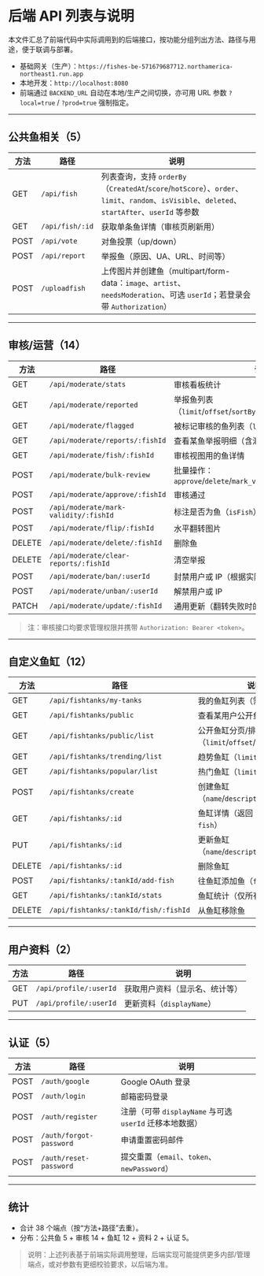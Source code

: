 # 后端 API 列表与说明

本文件汇总了前端代码中实际调用到的后端接口，按功能分组列出方法、路径与用途，便于联调与部署。

- 基础网关（生产）：`https://fishes-be-571679687712.northamerica-northeast1.run.app`
- 本地开发：`http://localhost:8080`
- 前端通过 `BACKEND_URL` 自动在本地/生产之间切换，亦可用 URL 参数 `?local=true` / `?prod=true` 强制指定。

---

## 公共鱼相关（5）
| 方法 | 路径 | 说明 |
| --- | --- | --- |
| GET | `/api/fish` | 列表查询，支持 `orderBy`（`CreatedAt`/`score`/`hotScore`）、`order`、`limit`、`random`、`isVisible`、`deleted`、`startAfter`、`userId` 等参数 |
| GET | `/api/fish/:id` | 获取单条鱼详情（审核页刷新用）|
| POST | `/api/vote` | 对鱼投票（up/down）|
| POST | `/api/report` | 举报鱼（原因、UA、URL、时间等）|
| POST | `/uploadfish` | 上传图片并创建鱼（multipart/form-data：`image`、`artist`、`needsModeration`、可选 `userId`；若登录会带 `Authorization`）|

---

## 审核/运营（14）
| 方法 | 路径 | 说明 |
| --- | --- | --- |
| GET | `/api/moderate/stats` | 审核看板统计 |
| GET | `/api/moderate/reported` | 举报鱼列表（`limit`/`offset`/`sortBy=reportCount`/`sortOrder`）|
| GET | `/api/moderate/flagged` | 被标记审核的鱼列表（`limit`/`offset`/`sort`）|
| GET | `/api/moderate/reports/:fishId` | 查看某鱼举报明细（含汇总）|
| GET | `/api/moderate/fish/:fishId` | 审核视图用的鱼详情 |
| POST | `/api/moderate/bulk-review` | 批量操作：`approve`/`delete`/`mark_validity`/`clear_reports` |
| POST | `/api/moderate/approve/:fishId` | 审核通过 |
| POST | `/api/moderate/mark-validity/:fishId` | 标注是否为鱼（`isFish`）|
| POST | `/api/moderate/flip/:fishId` | 水平翻转图片 |
| DELETE | `/api/moderate/delete/:fishId` | 删除鱼 |
| DELETE | `/api/moderate/clear-reports/:fishId` | 清空举报 |
| POST | `/api/moderate/ban/:userId` | 封禁用户或 IP（根据实际标识）|
| POST | `/api/moderate/unban/:userId` | 解禁用户或 IP |
| PATCH | `/api/moderate/update/:fishId` | 通用更新（翻转失败时的回退方案中使用）|

> 注：审核接口均要求管理权限并携带 `Authorization: Bearer <token>`。

---

## 自定义鱼缸（12）
| 方法 | 路径 | 说明 |
| --- | --- | --- |
| GET | `/api/fishtanks/my-tanks` | 我的鱼缸列表（需登录）|
| GET | `/api/fishtanks/public` | 查看某用户公开鱼缸（`userId`）|
| GET | `/api/fishtanks/public/list` | 公开鱼缸分页/排序（`limit`/`offset`/`sortBy=name|createdAt|updatedAt|viewCount`）|
| GET | `/api/fishtanks/trending/list` | 趋势鱼缸（`limit`、`days`）|
| GET | `/api/fishtanks/popular/list` | 热门鱼缸（`limit`、`minViews`）|
| POST | `/api/fishtanks/create` | 创建鱼缸（`name`/`description`/`isPublic`）|
| GET | `/api/fishtanks/:id` | 鱼缸详情（返回 `fishtank` + `fish`）|
| PUT | `/api/fishtanks/:id` | 更新鱼缸（`name`/`description`/`isPublic`）|
| DELETE | `/api/fishtanks/:id` | 删除鱼缸 |
| POST | `/api/fishtanks/:tankId/add-fish` | 往鱼缸添加鱼（`fishId`）|
| GET | `/api/fishtanks/:tankId/stats` | 鱼缸统计（仅所有者可见）|
| DELETE | `/api/fishtanks/:tankId/fish/:fishId` | 从鱼缸移除鱼 |

---

## 用户资料（2）
| 方法 | 路径 | 说明 |
| --- | --- | --- |
| GET | `/api/profile/:userId` | 获取用户资料（显示名、统计等）|
| PUT | `/api/profile/:userId` | 更新资料（`displayName`）|

---

## 认证（5）
| 方法 | 路径 | 说明 |
| --- | --- | --- |
| POST | `/auth/google` | Google OAuth 登录 |
| POST | `/auth/login` | 邮箱密码登录 |
| POST | `/auth/register` | 注册（可带 `displayName` 与可选 `userId` 迁移本地数据）|
| POST | `/auth/forgot-password` | 申请重置密码邮件 |
| POST | `/auth/reset-password` | 提交重置（`email`、`token`、`newPassword`）|

---

## 统计
- 合计 38 个端点（按“方法+路径”去重）。
- 分布：公共鱼 5 + 审核 14 + 鱼缸 12 + 资料 2 + 认证 5。

> 说明：上述列表基于前端实际调用整理，后端实现可能提供更多内部/管理端点，或对参数有更细校验要求，以后端为准。
